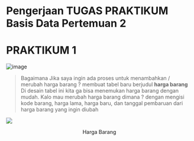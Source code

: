# Pengerjaan TUGAS PRAKTIKUM Basis Data **Pertemuan 2**

# PRAKTIKUM 1
![image](https://github.com/rafaxputra/learn_phpmyadmin/assets/75997309/40411d25-2dbc-4a36-8998-86dc09b51cf7)

> Bagaimana Jika saya ingin ada proses untuk menambahkan / merubah harga barang ? membuat tabel baru berjudul **harga barang**
> Di desain tabel ini kita ga bisa menemukan harga barang dengan mudah. Kalo mau merubah harga barang dimana ? dengan mengisi kode barang, harga lama, harga baru, dan tanggal pembaruan dari harga barang yang ingin diubah

<p align=”center”> 
  <img src="https://github.com/rafaxputra/learn_phpmyadmin/assets/75997309/3019cb09-c349-4759-ae50-379be2e7aa5b"> 
</p>
<p align="center"> Harga Barang </p>
